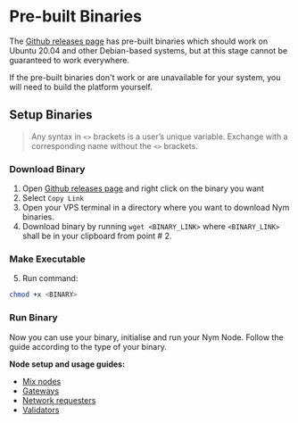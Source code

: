 # Pre-built Binaries

The [Github releases page](https://github.com/nymtech/nym/releases) has pre-built binaries which should work on Ubuntu 20.04 and other Debian-based systems, but at this stage cannot be guaranteed to work everywhere.

If the pre-built binaries don't work or are unavailable for your system, you will need to build the platform yourself.

## Setup Binaries

> Any syntax in `<>` brackets is a user’s unique variable. Exchange with a corresponding name without the `<>` brackets.

### Download Binary

1. Open [Github releases page](https://github.com/nymtech/nym/releases) and right click on the binary you want
2. Select `Copy Link`
3. Open your VPS terminal in a directory where you want to download Nym binaries.
4. Download binary by running `wget <BINARY_LINK>` where `<BINARY_LINK>` shall be in your clipboard from point \# 2.

### Make Executable

5. Run command:
```sh
chmod +x <BINARY>
```
### Run Binary

Now you can use your binary, initialise and run your Nym Node. Follow the guide according to the type of your binary.

**Node setup and usage guides:**

* [Mix nodes](./nodes/mix-node-setup.md)
* [Gateways](./nodes/gateway-setup.md)
* [Network requesters](./nodes/network-requester-setup.md)
* [Validators](./nodes/validator-setup.md)
